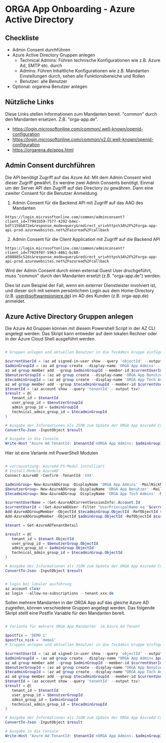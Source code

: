 # ORGA App Onboarding - Azure Active Directory


## Checkliste

- Admin Consent durchführen
- Azure Active Directory Gruppen anlegen
  - Technical Admins: Führen technische Konfigurationen wie z.B. Azure Ad, SMTP etc. durch
  - Admins: Führen Inhaltliche Konfigurationen wie z.B. Mandanten Einstellungen durch, sehen alle Funktionsbereiche und Rollen
  - Benutzer: alle Benutzer
- Optional: orgarena Benutzer anlegen

## Nützliche Links

Diese Links stellen Informationen zum Mandanten bereit. "common" durch den Mandanten ersetzen. Z.B. "orga-app.de".

- https://login.microsoftonline.com/common/.well-known/openid-configuration
- https://login.microsoftonline.com/common/v2.0/.well-known/openid-configuration
- https://orgarena.de/apps.html

## Admin Consent durchführen

Die API benötigt Zugriff auf das Azure Ad. Mit dem Admin Consent wird dieser Zugriff gewährt. Es werdne zwei Admin Consents benötigt. Einmal um der Server API den Zugriff auf das Directory zu gewähren. Dann eine zweiter Consent für die Benutzer Anmeldung.

1. Admin Consent für die Backend API mit Zugriff auf das AAD des Mandanten
```
https://login.microsoftonline.com/common/adminconsent?client_id=77991b59-7577-4292-b4ec-bdf115bb872e&response_mode=query&redirect_uri=https%3A%2F%2Forga-app-api-prod.azurewebsites.net%2Fazuread%2Fcallback
```

2. Admin Consent für die Client Application mit Zugriff auf die Backend API
```
https://login.microsoftonline.com/common/adminconsent?client_id=77029f07-5963-4861-bc60-a500885c52dc&response_mode=query&redirect_uri=https%3A%2F%2Forga-app-api-prod.azurewebsites.net%2Fazuread%2Fcallback
```



Wird der Admin Consent durch einen external Guest User druchgeführt, muss "common" durch den Mandanten ersetzt (z.B. "orga-app.de") werden. 

Dies ist zum Beispiel der Fall, wenn ein externer Dienstleister involviert ist, und dieser sich mit seinem persönlichem Login aus dem Home-Directory (z.B. user@softwarepioniere.de) im AD des Kunden (z.B. orga-app.de) anmeldet.


## Azure Active Directory Gruppen anlegen

Die Azure Ad Gruppen können mit diesem Powershell Script in der AZ CLI angelegt werden. 
Das Skript kann entweder auf dem lokalen Rechner oder in der Azure Cloud Shell ausgeführt werden. 

```powershell

# Gruppen anlegen und aktuellen Benutzer in die TecAdmin Gruppe einfügen

$currentUserId = (az ad signed-in-user show --query 'objectId' --output tsv)
$adminGroupId = (az ad group create --display-name 'ORGA App Admins' --mail-nickname 'orga-app-admins' --query 'objectId' --output tsv)
az ad group member add --group $adminGroupId --member-id $currentUserId
$benutzerGroupId = (az ad group create --display-name 'ORGA App Benutzer' --mail-nickname 'orga-app-benutzer' --query 'objectId' --output tsv)
$tecadminGroupId = (az ad group create --display-name 'ORGA App Tech Admins' --mail-nickname 'orga-app-tec-admins' --query 'objectId' --output tsv)
az ad group member add --group $tecadminGroupId --member-id $currentUserId
$tenantId = (az account show --query 'tenantId' --output tsv)
$result = @{
   tenant_id = $tenantId
   user_group_id = $benutzerGroupId
   admin_group_id = $adminGroupId
   technical_admin_group_id = $tecadminGroupId
}

# Ausgabe der Informationen als JSON zum Update der ORGA App AzureAd Config
ConvertTo-Json -InputObject $result

# Ausgabe in die Console
Write-Host "Azure Ad TenantId: $tenantId`nORGA App Admins: $adminGroupId `nORGA App Benutzer: $benutzerGroupId `nORGA-App Tech Admins $tecadminGroupId"

```

Hier ist eine Variante mit PowerShell Modulen

```powershell

# vorrausetzung: AzureAd PS-Modul installiert
# Install-Module AzureAD
Connect-AzureAD -Confirm -TenantId 'XXX'

$adminGroup= New-AzureADGroup -DisplayName 'ORGA App Admins' -MailNickName 'orga-app-admins' -MailEnabled $false -SecurityEnabled $true
$benutzerGroup= New-AzureADGroup -DisplayName 'ORGA App Benutzer' -MailNickName 'orga-app-benutzer' -MailEnabled $false -SecurityEnabled $true
$tecadminGroup= New-AzureADGroup -DisplayName 'ORGA App Tech Admins' -MailNickName 'orga-app-tec-admins' -MailEnabled $false -SecurityEnabled $true

$currentUserName = (Get-AzureADCurrentSessionInfo).Account.Id
$currentUserId = (Get-AzureADUser -Filter "UserPrincipalName eq '$currentUserName'").ObjectId
Add-AzureADGroupMember -ObjectId $tecadminGroup.ObjectId -RefObjectId $currentUserId
Add-AzureADGroupMember -ObjectId $adminGroup.ObjectId -RefObjectId $currentUserId

$tenant = Get-AzureADTenantDetail

$result = @{
   tenant_id = $tenant.ObjectId
   user_group_id = $benutzerGroup.ObjectId
   admin_group_id = $adminGroup.ObjectId
   technical_admin_group_id = $tecadminGroup.ObjectId
}

# Ausgabe der Informationen als JSON zum Update der ORGA App AzureAd Config
ConvertTo-Json -InputObject $result

```

```powershell

# login bei lokaler ausführung
az account clear
az login --allow-no-subscriptions --tenant xxx.de

```


Sollen mehrere Mandanten in der ORGA App auf das gleiche Azure AD zugreifen, können verschiedene Gruppen angelegt werden. Das folgende Skript stellt eine Postfix Variable für den Mandanten bereit.

```powershell

# Variante für mehrere ORGA App Mandanten  im Azure Ad Tenant

$postfix = 'DEMO 1'
$postfix_nick = 'demo1'
# Gruppen anlegen und aktuellen Benutzer in die TecAdmin Gruppe einfügen

$currentUserId = (az ad signed-in-user show --query 'objectId' --output tsv)
$adminGroupId = (az ad group create --display-name "ORGA App Admins $postfix" --mail-nickname "orga-app-admins-$postfix_nick" --query  'objectId' --output tsv)
az ad group member add --group $adminGroupId --member-id $currentUserId
$benutzerGroupId = (az ad group create --display-name "ORGA App Benutzer $postfix" --mail-nickname "orga-app-benutzer-$postfix_nick" --query 'objectId' --output tsv)
$tecadminGroupId = (az ad group create --display-name "ORGA App Tech Admins $postfix" --mail-nickname "orga-app-tec-admins-$postfix_nick" --query 'objectId' --output tsv)
az ad group member add --group $tecadminGroupId --member-id $currentUserId
$tenantId = (az account show --query 'tenantId' --output tsv)
$result = @{
   tenant_id = $tenantId
   user_group_id = $benutzerGroupId
   admin_group_id = $adminGroupId
   technical_admin_group_id = $tecadminGroupId
}

# Ausgabe der Informationen als JSON zum Update der ORGA App AzureAd Config
ConvertTo-Json -InputObject $result

# Ausgabe in die Console
Write-Host "Azure Ad TenantId: $tenantId`nORGA App Admins: $adminGroupId `nORGA App Benutzer: $benutzerGroupId `nORGA-App Tech Admins $tecadminGroupId"

```

